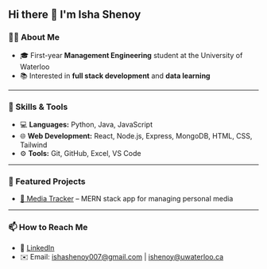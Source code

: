 ## Hi there 👋 I'm Isha Shenoy

### 👩‍💻 About Me
- 🎓 First-year **Management Engineering** student at the University of Waterloo  
- 📚 Interested in **full stack development** and **data learning**

---

### 🚀 Skills & Tools
- 💻 **Languages:** Python, Java, JavaScript 
- 🌐 **Web Development:** React, Node.js, Express, MongoDB, HTML, CSS, Tailwind  
- ⚙️ **Tools:** Git, GitHub, Excel, VS Code  

---

### 📂 Featured Projects
- [📌 Media Tracker](https://mymediatracker.app) – MERN stack app for managing personal media

---

### 📫 How to Reach Me
- 💼 [LinkedIn](https://www.linkedin.com/in/isha-shenoy-7b3686288/)  
- ✉️ Email: ishashenoy007@gmail.com | ishenoy@uwaterloo.ca
